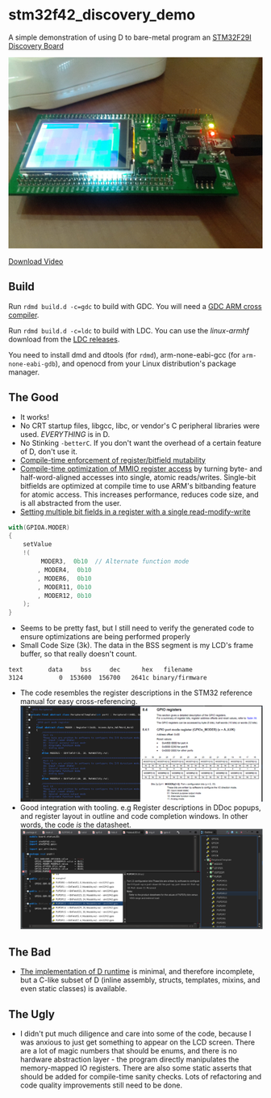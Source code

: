 # stm32f42_discovery_demo
A simple demonstration of using D to bare-metal program an [STM32F29I Discovery Board](http://www.st.com/web/catalog/tools/FM116/SC959/SS1532/PF259090)

![](https://raw.githubusercontent.com/JinShil/stm32f42_discovery_demo/master/images/teaser.jpg)

[Download Video](https://raw.githubusercontent.com/JinShil/stm32f42_discovery_demo/master/images/teaser.mp4)

## Build
Run `rdmd build.d -c=gdc` to build with GDC.  You will need a [GDC ARM cross compiler](https://github.com/JinShil/arm-none-eabi-gdc).

Run `rdmd build.d -c=ldc` to build with LDC.  You can use the *linux-armhf* download from the [LDC releases](https://github.com/ldc-developers/ldc/releases).

You need to install dmd and dtools (for `rdmd`), arm-none-eabi-gcc (for `arm-none-eabi-gdb`), and openocd from your Linux distribution's package manager.

## The Good
* It works!
* No CRT startup files, libgcc, libc, or vendor's C peripheral libraries were used.  *EVERYTHING* is in D.
* No Stinking `-betterC`.  If you don't want the overhead of a certain feature of D, don't use it.
* [Compile-time enforcement of register/bitfield mutability](https://github.com/JinShil/stm32f42_discovery_demo/blob/c324bbf861cf258a819478481521528fca88dcb3/source/stm32f42/mmio.d#L244-L275)
* [Compile-time optimization of MMIO register access](https://github.com/JinShil/stm32f42_discovery_demo/blob/c324bbf861cf258a819478481521528fca88dcb3/source/stm32f42/mmio.d#L417-L437) by turning byte- and half-word-aligned accesses into single, atomic reads/writes. Single-bit bitfields are optimized at compile time to use ARM's bitbanding feature for atomic access.  This increases performance, reduces code size, and is all abstracted from the user.
* [Setting multiple bit fields in a register with a single read-modify-write](https://github.com/JinShil/stm32f42_discovery_demo/blob/c324bbf861cf258a819478481521528fca88dcb3/source/stm32f42/mmio.d#L665-L671)

```D
with(GPIOA.MODER)
{
    setValue
    !(
         MODER3,  0b10  // Alternate function mode
        , MODER4,  0b10
        , MODER6,  0b10
        , MODER11, 0b10
        , MODER12, 0b10
    );
}
```

* Seems to be pretty fast, but I still need to verify the generated code to ensure optimizations are being performed properly
* Small Code Size (3k).  The data in the BSS segment is my LCD's frame buffer, so that really doesn't count.

```
text       data     bss     dec      hex   filename
3124	      0	 153600	 156700	  2641c	binary/firmware
```
* The code resembles the register descriptions in the STM32 reference manual for easy cross-referencing.
![](https://raw.githubusercontent.com/JinShil/stm32f42_discovery_demo/master/images/cross-referencing.png)
* Good integration with tooling.  e.g Register descriptions in DDoc popups, and register layout in outline and code completion windows.  In other words, the code *is* the datasheet.
![](https://raw.githubusercontent.com/JinShil/stm32f42_discovery_demo/master/images/tooling.png)


## The Bad
* [The implementation of D runtime](https://github.com/JinShil/stm32f42_discovery_demo/tree/master/source/runtime) is minimal, and therefore incomplete, but a C-like subset of D (inline assembly, structs, templates, mixins, and even static classes) is available.

## The Ugly
* I didn't put much diligence and care into some of the code, because I was anxious to just get something to appear on the LCD screen.  There are a lot of magic numbers that should be enums, and there is no hardware abstraction layer - the program directly manipulates the memory-mapped IO registers. There are also some static asserts that should be added for compile-time sanity checks.  Lots of refactoring and code quality improvements still need to be done.
